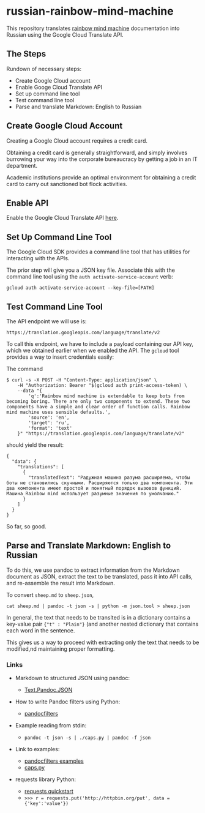 # russian-rainbow-mind-machine

This repository translates 
[rainbow mind machine](https://git.charlesreid1.com/b-rainbow-mind-machine)
documentation into Russian
using the Google Cloud Translate API.

## The Steps

Rundown of necessary steps:

* Create Google Cloud account
* Enable Googe Cloud Translate API
* Set up command line tool
* Test command line tool
* Parse and translate Markdown: English to Russian


## Create Google Cloud Account

Creating a Google Cloud account requires a credit card.

Obtaining a credit card is generally straightforward,
and simply involves burrowing your way into the corporate
bureaucracy by getting a job in an IT department. 

Academic institutions provide an optimal environment
for obtaining a credit card to carry out sanctioned
bot flock activities.

## Enable API

Enable the Google Cloud Translate API [here](https://cloud.google.com/translate/docs/quickstart).

## Set Up Command Line Tool

The Google Cloud SDK provides a command line tool
that has utilities for interacting with the APIs.

The prior step will give you a JSON key file. 
Associate this with the command line tool using 
the `auth activate-service-account` verb:

```
gcloud auth activate-service-account --key-file=[PATH]
```


## Test Command Line Tool

The API endpoint we will use is:

```
https://translation.googleapis.com/language/translate/v2
```

To call this endpoint, we have to include 
a payload containing our API key, which we
obtained earlier when we enabled the API.
The `gcloud` tool provides a way to insert
credentials easily:

The command 

```
$ curl -s -X POST -H "Content-Type: application/json" \
    -H "Authorization: Bearer "$(gcloud auth print-access-token) \
    --data "{
        'q':'Rainbow mind machine is extendable to keep bots from becoming boring. There are only two components to extend. These two components have a simple and clear order of function calls. Rainbow mind machine uses sensible defaults.',
        'source': 'en',
        'target': 'ru',
        'format': 'text'
    }" "https://translation.googleapis.com/language/translate/v2"
```

should yield the result:

```
{
  "data": {
    "translations": [
      {
        "translatedText": "Радужная машина разума расширяема, чтобы боты не становились скучными. Расширяются только два компонента. Эти два компонента имеют простой и понятный порядок вызовов функций. Машина Rainbow mind использует разумные значения по умолчанию."
      }
    ]
  }
}
```

So far, so good.

## Parse and Translate Markdown: English to Russian

To do this, we use pandoc to extract information
from the Markdown document as JSON, extract the text
to be translated, pass it into API calls, and re-assemble
the result into Markdown.

To convert `sheep.md` to `sheep.json`,

```
cat sheep.md | pandoc -t json -s | python -m json.tool > sheep.json
```

In general, the text that needs to be translted is in a dictionary 
contains a key-value pair `{"t" : "Plain"}` (and another nested
dictionary that contains each word in the sentence.

This gives us a way to proceed with extracting only the 
text that needs to be modified,nd maintaining proper 
formatting.


### Links

* Markdown to structured JSON using pandoc: 
    * [Text.Pandoc.JSON](https://hackage.haskell.org/package/pandoc-types-1.17.4.2/docs/Text-Pandoc-JSON.html)

* How to write Pandoc filters using Python: 
    * [pandocfilters](https://pypi.org/project/pandocfilters/)

* Example reading from stdin:
    * `pandoc -t json -s | ./caps.py | pandoc -f json`

* Link to examples:
    * [pandocfilters examples](https://github.com/jgm/pandocfilters/tree/master/examples)
    * [caps.py](https://github.com/jgm/pandocfilters/blob/master/examples/caps.py)

* requests library Python:
    * [requests quickstart](http://docs.python-requests.org/en/latest/user/quickstart/)
    * `>>> r = requests.put('http://httpbin.org/put', data = {'key':'value'})`



